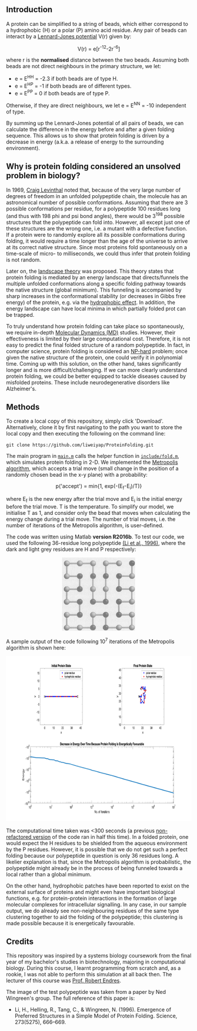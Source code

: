 ## Introduction

A protein can be simplified to a string of beads, which either correspond to a hydrophobic (H) or a polar (P) amino acid residue. Any pair of beads can interact by a [Lennard-Jones potential](https://en.wikipedia.org/wiki/Lennard-Jones_potential) V(r) given by:

<p align="center">V(r) = e[r<sup>-12</sup>-2r<sup>-6</sup>]</p>

where r is the **normalised** distance between the two beads. Assuming both beads are not direct neighbours in the primary structure, we let:
* e = E<sup>HH</sup> = -2.3 if both beads are of type H.
* e = E<sup>HP</sup> = -1 if both beads are of different types.
* e = E<sup>PP</sup> = 0 if both beads are of type P.

Otherwise, if they are direct neighbours, we let e = E<sup>NN</sup> = -10 independent of type.

By summing up the Lennard-Jones potential of all pairs of beads, we can calculate the difference in the energy before and after a given folding sequence. This allows us to show that protein folding is driven by a decrease in energy (a.k.a. a release of energy to the surrounding environment).

## Why is protein folding considered an unsolved problem in biology?

In 1969, [Craig Levinthal](https://en.wikipedia.org/wiki/Levinthal%27s_paradox) noted that, because of the very large number of degrees of freedom in an unfolded polypeptide chain, the molecule has an astronomical number of possible conformations. Assuming that there are 3 possible conformations per residue, for a polypeptide 100 residues long (and thus with 198 phi and psi bond angles), there would be 3<sup>198</sup> possible structures that the polypeptide can fold into. However, all except just one of these structures are the wrong one, i.e. a mutant with a defective function. If a protein were to randomly explore all its possible conformations during folding, it would require a time longer than the age of the universe to arrive at its correct native structure. Since most proteins fold spontaneously on a time-scale of micro- to milliseconds, we could thus infer that protein folding is not random.

Later on, the [landscape theory](https://en.wikipedia.org/wiki/Folding_funnel) was proposed. This theory states that protein folding is mediated by an energy landscape that directs/funnels the multiple unfolded conformations along a specific folding pathway towards the native structure (global minimum). This funneling is accompanied by sharp increases in the conformational stability (or decreases in Gibbs free energy) of the protein, e.g. via the [hydrophobic effect](https://en.wikipedia.org/wiki/Hydrophobic_effect). In addition, the energy landscape can have local minima in which partially folded prot can be trapped.

To truly understand how protein folding can take place so spontaneously, we require in-depth [Molecular Dynamics (MD)](https://en.wikipedia.org/wiki/Molecular_dynamics) studies. However, their effectiveness is limited by their large computational cost. Therefore, it is not easy to predict the final folded structure of a random polypeptide. In fact, in computer science, protein folding is considered an [NP-hard](https://ieeexplore.ieee.org/document/6965037) problem; once given the native structure of the protein, one could verify it in polynomial time. Coming up with this solution, on the other hand, takes significantly longer and is more difficult/challenging. If we can more clearly understand protein folding, we could be better equipped to tackle diseases caused by misfolded proteins. These include neurodegenerative disorders like Alzheimer's.

## Methods

To create a local copy of this repository, simply click 'Download'. Alternatively, clone it by first navigating to the path you want to store the local copy and then executing the following on the command line:
```
git clone https://github.com/liweiyap/ProteinFolding.git
```

The main program in [`main.m`](https://github.com/liweiyap/ProteinFolding/blob/master/main.m) calls the helper function in [`include/fold.m`](https://github.com/liweiyap/ProteinFolding/blob/master/include/fold.m), which simulates protein folding in 2-D. We implemented the [Metropolis algorithm](https://github.com/liweiyap/ProteinFolding/blob/master/include/metropolis.m), which accepts a trial move (small change in the position of a randomly chosen bead in the x-y plane) with a probability:

<p align="center">p('accept') = min{1, exp(-(E<sub>f</sub>-E<sub>i</sub>)/T)}</p>

where E<sub>f</sub> is the new energy after the trial move and E<sub>i</sub> is the initial energy before the trial move. T is the temperature. To simplify our model, we initialise T as 1, and consider only the bead that moves when calculating the energy change during a trial move. The number of trial moves, i.e. the number of iterations of the Metropolis algorithm, is user-defined.

The code was written using Matlab **version R2016b**. To test our code, we used the following 36-residue long polypeptide [(Li et al., 1996)](https://science.sciencemag.org/content/273/5275/666.long), where the dark and light grey residues are H and P respectively:

<p align="center">
  <img width="200" height="200" src="assets/test_polypeptide.png">
</p>

A sample output of the code following 10<sup>7</sup> iterations of the Metropolis algorithm is shown here:

<p align="center">
  <img height="450" src="assets/sample_output_with_ten_million_steps.png">
</p>

The computational time taken was <300 seconds (a previous [non-refactored version](https://github.com/liweiyap/ProteinFolding/commit/d70dad#diff-8e4eefd2147cccf00633cf279453331a) of the code ran in half this time). In a folded protein, one would expect the H residues to be shielded from the aqueous environment by the P residues. However, it is possible that we do not get such a perfect folding because our polypeptide in question is only 36 residues long. A likelier explanation is that, since the Metropolis algorithm is probabilistic, the polypeptide might already be in the process of being funneled towards a local rather than a global minimum.

On the other hand, hydrophobic patches have been reported to exist on the external surface of proteins and might even have important biological functions, e.g. for protein-protein interactions in the formation of large molecular complexes for intracellular signalling. In any case, in our sample output, we do already see non-neighbouring residues of the same type clustering together to aid the folding of the polypeptide; this clustering is made possible because it is energetically favourable.

## Credits

This repository was inspired by a systems biology coursework from the final year of my bachelor's studies in biotechnology, majoring in computational biology. During this course, I learnt programming from scratch and, as a rookie, I was not able to perform this simulation at all back then. The lecturer of this course was [Prof. Robert Endres](https://rgendres3.wixsite.com/biologicalphysics).

The image of the test polypeptide was taken from a paper by Ned Wingreen's group. The full reference of this paper is:
* Li, H., Helling, R., Tang, C., & Wingreen, N. (1996). Emergence of Preferred Structures in a Simple Model of Protein Folding. Science, 273(5275), 666–669.
